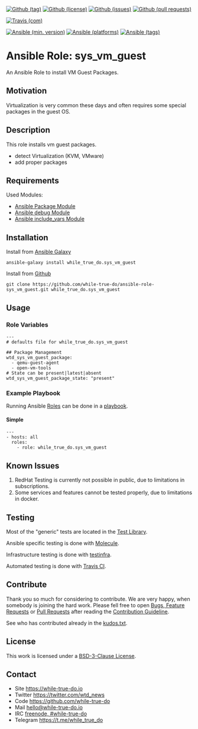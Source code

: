 <!--
name: README.md
description: This file contains important information for the repository.
author: while-true-do.io
contact: hello@while-true-do.io
license: BSD-3-Clause
-->

<!-- github shields -->
[![Github (tag)](https://img.shields.io/github/tag/while-true-do/ansible-role-sys_vm_guest.svg)](https://github.com/while-true-do/ansible-role-sys_vm_guest/tags)
[![Github (license)](https://img.shields.io/github/license/while-true-do/ansible-role-sys_vm_guest.svg)](https://github.com/while-true-do/ansible-role-sys_vm_guest/blob/master/LICENSE)
[![Github (issues)](https://img.shields.io/github/issues/while-true-do/ansible-role-sys_vm_guest.svg)](https://github.com/while-true-do/ansible-role-sys_vm_guest/issues)
[![Github (pull requests)](https://img.shields.io/github/issues-pr/while-true-do/ansible-role-sys_vm_guest.svg)](https://github.com/while-true-do/ansible-role-sys_vm_guest/pulls)
<!-- travis shields -->
[![Travis (com)](https://img.shields.io/travis/com/while-true-do/ansible-role-sys_vm_guest.svg)](https://travis-ci.com/while-true-do/ansible-role-sys_vm_guest)
<!-- ansible shields -->
[![Ansible (min. version)](https://img.shields.io/badge/dynamic/yaml.svg?label=Min.%20Ansible%20Version&url=https%3A%2F%2Fraw.githubusercontent.com%2Fwhile-true-do%2Fansible-role-sys_vm_guest%2Fmaster%2Fmeta%2Fmain.yml&query=%24.galaxy_info.min_ansible_version&colorB=black)](https://galaxy.ansible.com/while_true_do/sys_vm_guest)
[![Ansible (platforms)](https://img.shields.io/badge/dynamic/yaml.svg?label=Supported%20OS&url=https%3A%2F%2Fraw.githubusercontent.com%2Fwhile-true-do%2Fansible-role-sys_vm_guest%2Fmaster%2Fmeta%2Fmain.yml&query=galaxy_info.platforms%5B*%5D.name&colorB=black)](https://galaxy.ansible.com/while_true_do/sys_vm_guest)
[![Ansible (tags)](https://img.shields.io/badge/dynamic/yaml.svg?label=Galaxy%20Tags&url=https%3A%2F%2Fraw.githubusercontent.com%2Fwhile-true-do%2Fansible-role-sys_vm_guest%2Fmaster%2Fmeta%2Fmain.yml&query=%24.galaxy_info.galaxy_tags%5B*%5D&colorB=black)](https://galaxy.ansible.com/while_true_do/sys_vm_guest)

# Ansible Role: sys_vm_guest

An Ansible Role to install VM Guest Packages.

## Motivation

Virtualization is very common these days and often requires some special
packages in the guest OS.

## Description

This role installs vm guest packages.

-   detect Virtualization (KVM, VMware)
-   add proper packages

## Requirements

Used Modules:

-   [Ansible Package Module](https://docs.ansible.com/ansible/latest/modules/package_module.html)
-   [Ansible debug Module](https://docs.ansible.com/ansible/latest/modules/debug_module.html)
-   [Ansible include_vars Module](https://docs.ansible.com/ansible/latest/modules/include_vars_module.html)

## Installation

Install from [Ansible Galaxy](https://galaxy.ansible.com/while_true_do/sys_vm_guest)
```
ansible-galaxy install while_true_do.sys_vm_guest
```

Install from [Github](https://github.com/while-true-do/ansible-role-sys_vm_guest)
```
git clone https://github.com/while-true-do/ansible-role-sys_vm_guest.git while_true_do.sys_vm_guest
```

## Usage

### Role Variables

```
---
# defaults file for while_true_do.sys_vm_guest

## Package Management
wtd_sys_vm_guest_package:
  - qemu-guest-agent
  - open-vm-tools
# State can be present|latest|absent
wtd_sys_vm_guest_package_state: "present"
```

### Example Playbook

Running Ansible
[Roles](https://docs.ansible.com/ansible/latest/user_guide/playbooks_reuse_roles.html)
can be done in a
[playbook](https://docs.ansible.com/ansible/latest/user_guide/playbooks_intro.html).

#### Simple

```
---
- hosts: all
  roles:
    - role: while_true_do.sys_vm_guest
```

## Known Issues

1.  RedHat Testing is currently not possible in public, due to limitations
    in subscriptions.
2.  Some services and features cannot be tested properly, due to limitations
    in docker.

## Testing

Most of the "generic" tests are located in the
[Test Library](https://github.com/while-true-do/test-library).

Ansible specific testing is done with
[Molecule](https://molecule.readthedocs.io/en/stable/).

Infrastructure testing is done with
[testinfra](https://testinfra.readthedocs.io/en/stable/).

Automated testing is done with [Travis CI](https://travis-ci.com/while-true-do).

## Contribute

Thank you so much for considering to contribute. We are very happy, when somebody
is joining the hard work. Please fell free to open
[Bugs, Feature Requests](https://github.com/while-true-do/ansible-role-sys_vm_guest/issues)
or [Pull Requests](https://github.com/while-true-do/ansible-role-sys_vm_guest/pulls) after
reading the [Contribution Guideline](https://github.com/while-true-do/doc-library/blob/master/docs/CONTRIBUTING.md).

See who has contributed already in the [kudos.txt](./kudos.txt).

## License

This work is licensed under a [BSD-3-Clause License](https://opensource.org/licenses/BSD-3-Clause).

## Contact

-   Site <https://while-true-do.io>
-   Twitter <https://twitter.com/wtd_news>
-   Code <https://github.com/while-true-do>
-   Mail [hello@while-true-do.io](mailto:hello@while-true-do.io)
-   IRC [freenode, #while-true-do](https://webchat.freenode.net/?channels=while-true-do)
-   Telegram <https://t.me/while_true_do>
